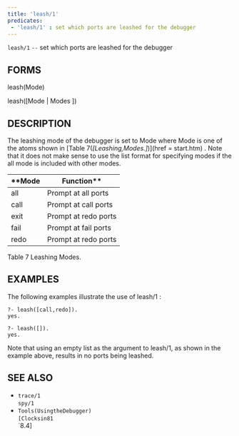 ```yaml
---
title: 'leash/1'
predicates:
 - 'leash/1' : set which ports are leashed for the debugger
---
```

`leash/1` `--` set which ports are leashed for the debugger


## FORMS

leash(Mode)

leash([Mode | Modes ])


## DESCRIPTION

The leashing mode of the debugger is set to Mode where Mode is one of the atoms shown in
[Table 7(_[Leashing,Modes.]_)](href = start.htm)
. Note that it does not make sense to use the list format for specifying modes if the all mode is included with other modes.





|**Mode|Function**|
|-----|---------|
| all | Prompt at all ports | 
| call | Prompt at call ports | 
| exit | Prompt at redo ports | 
| fail | Prompt at fail ports | 
| redo | Prompt at redo ports | 


Table 7 Leashing Modes.


## EXAMPLES

The following examples illustrate the use of leash/1 :

```
?- leash([call,redo]).
yes.
```

```
?- leash([]).
yes.
```

Note that using an empty list as the argument to leash/1, as shown in the example above, results in no ports being leashed.


## SEE ALSO

- `trace/1`  
`spy/1`
- `Tools(UsingtheDebugger)`  
`[Clocksin81`  
`8.4]

